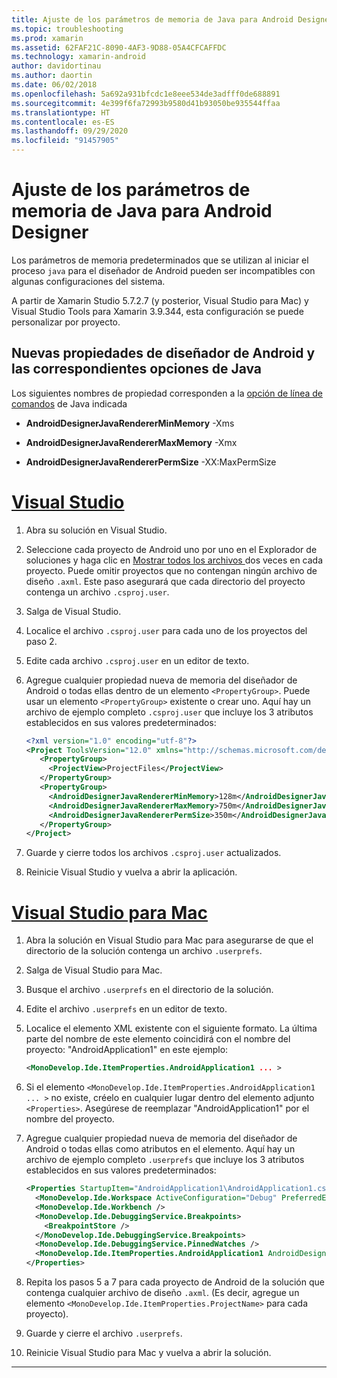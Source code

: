 ```yaml
---
title: Ajuste de los parámetros de memoria de Java para Android Designer
ms.topic: troubleshooting
ms.prod: xamarin
ms.assetid: 62FAF21C-8090-4AF3-9D88-05A4CFCAFFDC
ms.technology: xamarin-android
author: davidortinau
ms.author: daortin
ms.date: 06/02/2018
ms.openlocfilehash: 5a692a931bfcdc1e8eee534de3adfff0de688891
ms.sourcegitcommit: 4e399f6fa72993b9580d41b93050be935544ffaa
ms.translationtype: HT
ms.contentlocale: es-ES
ms.lasthandoff: 09/29/2020
ms.locfileid: "91457905"
---
```

# <a name="adjusting-java-memory-parameters-for-the-android-designer"></a>Ajuste de los parámetros de memoria de Java para Android Designer

Los parámetros de memoria predeterminados que se utilizan al iniciar el proceso `java` para el diseñador de Android pueden ser incompatibles con algunas configuraciones del sistema.

A partir de Xamarin Studio 5.7.2.7 (y posterior, Visual Studio para Mac) y Visual Studio Tools para Xamarin 3.9.344, esta configuración se puede personalizar por proyecto.

## <a name="new-android-designer-properties-and-corresponding-java-options"></a>Nuevas propiedades de diseñador de Android y las correspondientes opciones de Java

Los siguientes nombres de propiedad corresponden a la [opción de línea de comandos](https://docs.oracle.com/javase/7/docs/technotes/tools/windows/java.html) de Java indicada

- **AndroidDesignerJavaRendererMinMemory** -Xms

- **AndroidDesignerJavaRendererMaxMemory** -Xmx

- **AndroidDesignerJavaRendererPermSize** -XX:MaxPermSize

# <a name="visual-studio"></a>[Visual Studio](#tab/windows)

1. Abra su solución en Visual Studio.

2. Seleccione cada proyecto de Android uno por uno en el Explorador de soluciones y haga clic en [Mostrar todos los archivos ](/previous-versions/visualstudio/visual-studio-2008/4afxey9h(v=vs.90)) dos veces en cada proyecto. Puede omitir proyectos que no contengan ningún archivo de diseño `.axml`. Este paso asegurará que cada directorio del proyecto contenga un archivo `.csproj.user`.

3. Salga de Visual Studio.

4. Localice el archivo `.csproj.user` para cada uno de los proyectos del paso 2.

5. Edite cada archivo `.csproj.user` en un editor de texto.

6. Agregue cualquier propiedad nueva de memoria del diseñador de Android o todas ellas dentro de un elemento `<PropertyGroup>`. Puede usar un elemento `<PropertyGroup>` existente o crear uno. Aquí hay un archivo de ejemplo completo `.csproj.user` que incluye los 3 atributos establecidos en sus valores predeterminados:

    ```xml
    <?xml version="1.0" encoding="utf-8"?>
    <Project ToolsVersion="12.0" xmlns="http://schemas.microsoft.com/developer/msbuild/2003">
       <PropertyGroup>
         <ProjectView>ProjectFiles</ProjectView>
       </PropertyGroup>
       <PropertyGroup>
         <AndroidDesignerJavaRendererMinMemory>128m</AndroidDesignerJavaRendererMinMemory>
         <AndroidDesignerJavaRendererMaxMemory>750m</AndroidDesignerJavaRendererMaxMemory>
         <AndroidDesignerJavaRendererPermSize>350m</AndroidDesignerJavaRendererPermSize>
       </PropertyGroup>
    </Project>
    ```

7. Guarde y cierre todos los archivos `.csproj.user` actualizados.

8. Reinicie Visual Studio y vuelva a abrir la aplicación.

# <a name="visual-studio-for-mac"></a>[Visual Studio para Mac](#tab/macos)

1. Abra la solución en Visual Studio para Mac para asegurarse de que el directorio de la solución contenga un archivo `.userprefs`.

2. Salga de Visual Studio para Mac.

3. Busque el archivo `.userprefs` en el directorio de la solución.

4. Edite el archivo `.userprefs` en un editor de texto.

5. Localice el elemento XML existente con el siguiente formato. La última parte del nombre de este elemento coincidirá con el nombre del proyecto: "AndroidApplication1" en este ejemplo:

    ```xml
    <MonoDevelop.Ide.ItemProperties.AndroidApplication1 ... >
    ```

6. Si el elemento `<MonoDevelop.Ide.ItemProperties.AndroidApplication1 ... >` no existe, créelo en cualquier lugar dentro del elemento adjunto `<Properties>`. Asegúrese de reemplazar "AndroidApplication1" por el nombre del proyecto.

7. Agregue cualquier propiedad nueva de memoria del diseñador de Android o todas ellas como atributos en el elemento. Aquí hay un archivo de ejemplo completo `.userprefs` que incluye los 3 atributos establecidos en sus valores predeterminados:

    ```xml
    <Properties StartupItem="AndroidApplication1\AndroidApplication1.csproj">
      <MonoDevelop.Ide.Workspace ActiveConfiguration="Debug" PreferredExecutionTarget="Android.SelectDevice" />
      <MonoDevelop.Ide.Workbench />
      <MonoDevelop.Ide.DebuggingService.Breakpoints>
        <BreakpointStore />
      </MonoDevelop.Ide.DebuggingService.Breakpoints>
      <MonoDevelop.Ide.DebuggingService.PinnedWatches />
      <MonoDevelop.Ide.ItemProperties.AndroidApplication1 AndroidDesignerJavaRendererMinMemory="128m" AndroidDesignerJavaRendererMaxMemory="750m" AndroidDesignerJavaRendererPermSize="350m" />
    </Properties>
    ```

8. Repita los pasos 5 a 7 para cada proyecto de Android de la solución que contenga cualquier archivo de diseño `.axml`. (Es decir, agregue un elemento `<MonoDevelop.Ide.ItemProperties.ProjectName>` para cada proyecto).

9. Guarde y cierre el archivo `.userprefs`.

10. Reinicie Visual Studio para Mac y vuelva a abrir la solución.

-----